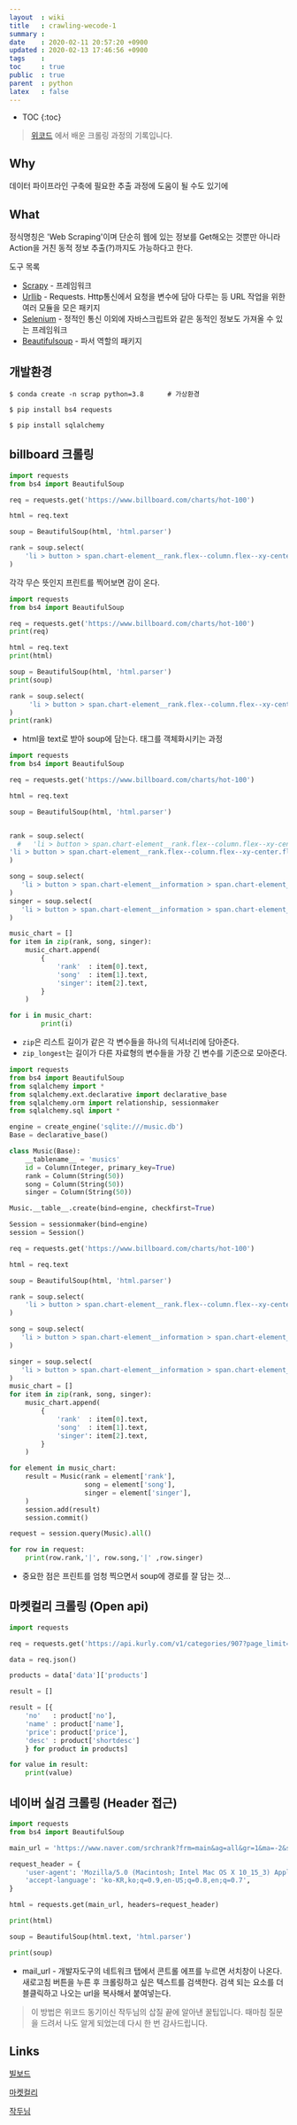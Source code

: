 ```yaml
---
layout  : wiki
title   : crawling-wecode-1
summary : 
date    : 2020-02-11 20:57:20 +0900
updated : 2020-02-13 17:46:56 +0900
tags    : 
toc     : true
public  : true
parent  : python
latex   : false
---
```

* TOC
{:toc}

> [위코드](https://wecode.co.kr/) 에서 배운 크롤링 과정의 기록입니다.

## Why

데이터 파이프라인 구축에 필요한 추출 과정에 도움이 될 수도 있기에

## What

정식명칭은 'Web Scraping'이며 단순히 웹에 있는 정보를 Get해오는 것뿐만 아니라 Action을 거친 동적 정보 추출(?)까지도 가능하다고 한다.
    

도구 목록
- [Scrapy](https://scrapy.org/) - 프레임워크
- [Urllib](https://docs.python.org/ko/3/library/urllib.html) - Requests. Http통신에서 요청을 변수에 담아 다루는 등 URL 작업을 위한 여러 모듈을 모은 패키지
- [Selenium](https://selenium.dev/) - 정적인 통신 이외에 자바스크립트와 같은 동적인 정보도 가져올 수 있는 프레임워크
- [Beautifulsoup](https://www.crummy.com/software/BeautifulSoup/bs4/doc/) - 파서 역할의 패키지


## 개발환경

```shell
$ conda create -n scrap python=3.8		# 가상환경

$ pip install bs4 requests

$ pip install sqlalchemy
```

## billboard 크롤링

```python
import requests
from bs4 import BeautifulSoup

req = requests.get('https://www.billboard.com/charts/hot-100')

html = req.text

soup = BeautifulSoup(html, 'html.parser')

rank = soup.select(
    'li > button > span.chart-element__rank.flex--column.flex--xy-center.flex--no-shrink > span.chart-element__rank__number'
)
```

각각 무슨 뜻인지 프린트를 찍어보면 감이 온다.

```python
import requests
from bs4 import BeautifulSoup

req = requests.get('https://www.billboard.com/charts/hot-100')
print(req)

html = req.text
print(html)

soup = BeautifulSoup(html, 'html.parser')
print(soup)

rank = soup.select(
     'li > button > span.chart-element__rank.flex--column.flex--xy-center.flex--no-shrink > span.chart-element__rank__number'
)
print(rank)
```

- html을 text로 받아 soup에 담는다. 태그를 객체화시키는 과정

```python
import requests
from bs4 import BeautifulSoup

req = requests.get('https://www.billboard.com/charts/hot-100')

html = req.text

soup = BeautifulSoup(html, 'html.parser')


rank = soup.select(
  #   'li > button > span.chart-element__rank.flex--column.flex--xy-center.flex--no-shrink > span.chart-element__rank__number'
'li > button > span.chart-element__rank.flex--column.flex--xy-center.flex--no-shrink > span.chart-element__rank__number'
)

song = soup.select(
   'li > button > span.chart-element__information > span.chart-element__information__song.text--truncate.color--primary'
)
singer = soup.select(
   'li > button > span.chart-element__information > span.chart-element__information__artist.text--truncate.color--secondary'
)

music_chart = []
for item in zip(rank, song, singer):
    music_chart.append(
        {
            'rank'  : item[0].text,
            'song'  : item[1].text,
            'singer': item[2].text,
        }
    )

for i in music_chart:
		print(i)
```

- `zip`은 리스트 길이가 같은 각 변수들을 하나의 딕셔너리에 담아준다.
- `zip_longest`는 길이가 다른 자료형의 변수들을 가장 긴 변수를 기준으로 모아준다.


```python
import requests
from bs4 import BeautifulSoup
from sqlalchemy import *
from sqlalchemy.ext.declarative import declarative_base
from sqlalchemy.orm import relationship, sessionmaker
from sqlalchemy.sql import *

engine = create_engine('sqlite:///music.db')
Base = declarative_base()

class Music(Base):
    __tablename__ = 'musics'
    id = Column(Integer, primary_key=True)
    rank = Column(String(50))
    song = Column(String(50))
    singer = Column(String(50))

Music.__table__.create(bind=engine, checkfirst=True)

Session = sessionmaker(bind=engine)
session = Session()

req = requests.get('https://www.billboard.com/charts/hot-100')

html = req.text

soup = BeautifulSoup(html, 'html.parser')

rank = soup.select(
    'li > button > span.chart-element__rank.flex--column.flex--xy-center.flex--no-shrink > span.chart-element__rank__number'
)

song = soup.select(
   'li > button > span.chart-element__information > span.chart-element__information__song.text--truncate.color--primary'
)

singer = soup.select(
   'li > button > span.chart-element__information > span.chart-element__information__artist.text--truncate.color--secondary'
)
music_chart = []
for item in zip(rank, song, singer):
    music_chart.append(
        {
            'rank'  : item[0].text,
            'song'  : item[1].text,
            'singer': item[2].text,
        }
    )

for element in music_chart:
    result = Music(rank = element['rank'],
                   song = element['song'],
                   singer = element['singer'],
    )
    session.add(result)
    session.commit()

request = session.query(Music).all()

for row in request:
    print(row.rank,'|', row.song,'|' ,row.singer)
```

- 중요한 점은 프린트를 엄청 찍으면서 soup에 경로를 잘 담는 것...


## 마켓컬리 크롤링 (Open api)

```python
import requests

req = requests.get('https://api.kurly.com/v1/categories/907?page_limit=99&page_no=1&delivery_type=0&sort_type=0&ver=1581403977942')

data = req.json()

products = data['data']['products']

result = []

result = [{
    'no'   : product['no'],
    'name' : product['name'],
    'price': product['price'],
    'desc' : product['shortdesc']
    } for product in products]

for value in result:
    print(value)
```

## 네이버 실검 크롤링 (Header 접근)

```python
import requests
from bs4 import BeautifulSoup

main_url = 'https://www.naver.com/srchrank?frm=main&ag=all&gr=1&ma=-2&si=0&en=0&sp=0'

request_header = {
    'user-agent': 'Mozilla/5.0 (Macintosh; Intel Mac OS X 10_15_3) AppleWebKit/537.36 (KHTML, like Gecko) Chrome/79.0.3945.130 Safari/537.36',
    'accept-language': 'ko-KR,ko;q=0.9,en-US;q=0.8,en;q=0.7',
}

html = requests.get(main_url, headers=request_header)

print(html)

soup = BeautifulSoup(html.text, 'html.parser')

print(soup)
```

- mail_url - 개발자도구의 네트워크 탭에서 콘트롤 에프를 누르면 서치창이 나온다. 새로고침 버튼을 누른 후  크롤링하고 싶은 텍스트를 검색한다. 검색 되는 요소를 더블클릭하고 나오는 url을 복사해서 붙여넣는다.


> 이 방법은 위코드 동기이신 작두님의 삽질 끝에 알아낸 꿀팁입니다. 때마침 질문을 드려서 나도 알게 되었는데 다시 한 번 감사드립니다.

## Links

[빌보드](https://www.billboard.com/chart)    

[마켓컬리](https://www.kurly.com/shop/goods/goods_list.php?category=029)

[작두님](https://velog.io/@ash3767/%EA%B8%B0%EC%B4%88gmarket-%ED%81%AC%EB%A1%A4%EB%A7%81)
